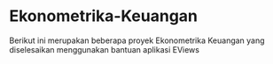 # Ekonometrika-Keuangan
Berikut ini merupakan beberapa proyek Ekonometrika Keuangan yang diselesaikan menggunakan bantuan aplikasi EViews
